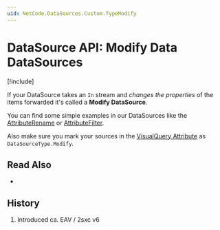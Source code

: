 ```yaml
---
uid: NetCode.DataSources.Custom.TypeModify
---
```


# DataSource API: Modify Data DataSources

[!include[](~/basics/stack/_shared-float-summary.md)]
<style> .context-box-summary .datasource-custom { visibility: visible; } </style>

If your DataSource takes an `In` stream and _changes the properties_ of the items forwarded it's called a **Modify DataSource**. 

You can find some simple examples in our DataSources like the [AttributeRename](xref:ToSic.Eav.DataSources.AttributeRename) or [AttributeFilter](xref:ToSic.Eav.DataSources.AttributeFilter). 

Also make sure you mark your sources in the [VisualQuery Attribute](xref:NetCode.DataSources.Custom.VisualQueryAttribute) as `DataSourceType.Modify`.

## Read Also

* [](xref:NetCode.DataSources.Custom.TutorialBasic.Index)

## History

1. Introduced ca. EAV / 2sxc v6
